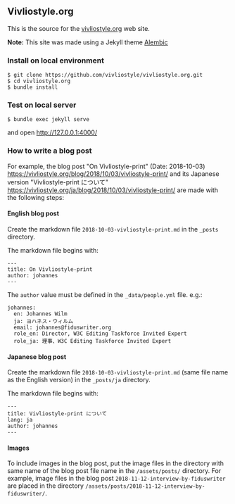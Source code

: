 ## Vivliostyle.org

This is the source for the [vivliostyle.org](https://vivliostyle.org/) web site.

**Note:** This site was made using a Jekyll theme [Alembic](https://github.com/daviddarnes/alembic/)

### Install on local environment

```
$ git clone https://github.com/vivliostyle/vivliostyle.org.git
$ cd vivliostyle.org
$ bundle install
```

### Test on local server

```
$ bundle exec jekyll serve
```

and open http://127.0.0.1:4000/

### How to write a blog post

For example, the blog post "On Vivliostyle-print" (Date: 2018-10-03)
https://vivliostyle.org/blog/2018/10/03/vivliostyle-print/
and its Japanese version "Vivliostyle-print について"
https://vivliostyle.org/ja/blog/2018/10/03/vivliostyle-print/
are made with the following steps:

#### English blog post

Create the markdown file `2018-10-03-vivliostyle-print.md` in the `_posts` directory.

The markdown file begins with:
```
---
title: On Vivliostyle-print
author: johannes
---
```

The `author` value must be defined in the `_data/people.yml` file. e.g.:

```
johannes:
  en: Johannes Wilm
  ja: ヨハネス・ウィルム
  email: johannes@fiduswriter.org
  role_en: Director, W3C Editing Taskforce Invited Expert
  role_ja: 理事、W3C Editing Taskforce Invited Expert
```

#### Japanese blog post

Create the markdown file `2018-10-03-vivliostyle-print.md` (same file name as the English version) in the `_posts/ja` directory.

The markdown file begins with:
```
---
title: Vivliostyle-print について
lang: ja
author: johannes
---
```

#### Images

To include images in the blog post, put the image files in the directory with same name of the blog post file name in the `/assets/posts/` directory. For example, image files in the blog post `2018-11-12-interview-by-fiduswriter` are placed in the directory `/assets/posts/2018-11-12-interview-by-fiduswriter/`.

